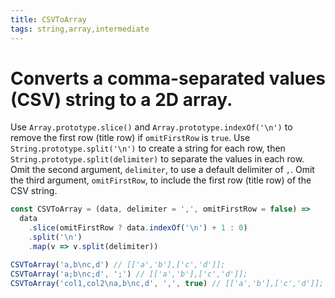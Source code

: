 ```yaml
---
title: CSVToArray
tags: string,array,intermediate
---
```


# Converts a comma-separated values (CSV) string to a 2D array.

Use `Array.prototype.slice()` and `Array.prototype.indexOf('\n')` to remove the first row (title row) if `omitFirstRow` is `true`.
Use `String.prototype.split('\n')` to create a string for each row, then `String.prototype.split(delimiter)` to separate the values in each row.
Omit the second argument, `delimiter`, to use a default delimiter of `,`.
Omit the third argument, `omitFirstRow`, to include the first row (title row) of the CSV string.

```js
const CSVToArray = (data, delimiter = ',', omitFirstRow = false) =>
  data
    .slice(omitFirstRow ? data.indexOf('\n') + 1 : 0)
    .split('\n')
    .map(v => v.split(delimiter))
```

```js
CSVToArray('a,b\nc,d') // [['a','b'],['c','d']];
CSVToArray('a;b\nc;d', ';') // [['a','b'],['c','d']];
CSVToArray('col1,col2\na,b\nc,d', ',', true) // [['a','b'],['c','d']];
```
